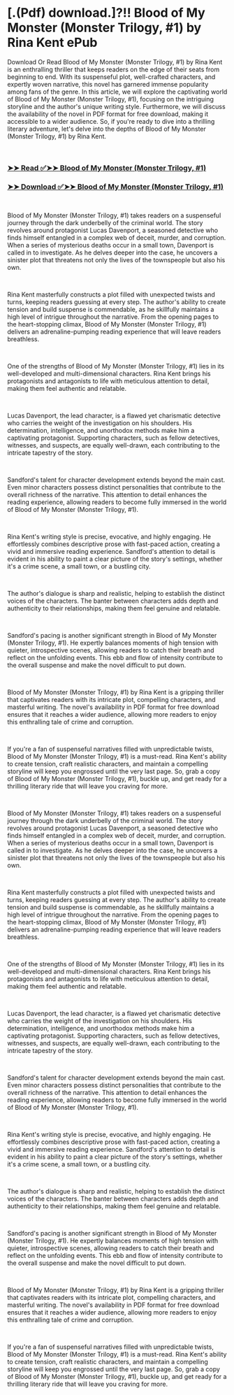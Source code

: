 # [.(Pdf) download.]?!! Blood of My Monster (Monster Trilogy, #1) by Rina Kent ePub

<p>Download Or Read Blood of My Monster (Monster Trilogy, #1) by Rina Kent is an enthralling thriller that keeps readers on the edge of their seats from beginning to end. With its suspenseful plot, well-crafted characters, and expertly woven narrative, this novel has garnered immense popularity among fans of the genre. In this article, we will explore the captivating world of Blood of My Monster (Monster Trilogy, #1), focusing on the intriguing storyline and the author's unique writing style. Furthermore, we will discuss the availability of the novel in PDF format for free download, making it accessible to a wider audience. So, if you're ready to dive into a thrilling literary adventure, let's delve into the depths of Blood of My Monster (Monster Trilogy, #1) by Rina Kent.</p>
<p>&nbsp;</p>

### [➤➤ Read ✅➤➤ Blood of My Monster (Monster Trilogy, #1)](https://pdfworldnow.com/?book=63368678)

### [➤➤ Download ✅➤➤ Blood of My Monster (Monster Trilogy, #1)](https://pdfworldnow.com/?book=63368678)

<p>&nbsp;</p>
<p>Blood of My Monster (Monster Trilogy, #1) takes readers on a suspenseful journey through the dark underbelly of the criminal world. The story revolves around protagonist Lucas Davenport, a seasoned detective who finds himself entangled in a complex web of deceit, murder, and corruption. When a series of mysterious deaths occur in a small town, Davenport is called in to investigate. As he delves deeper into the case, he uncovers a sinister plot that threatens not only the lives of the townspeople but also his own.</p>
<p>&nbsp;</p>
<p>Rina Kent masterfully constructs a plot filled with unexpected twists and turns, keeping readers guessing at every step. The author's ability to create tension and build suspense is commendable, as he skillfully maintains a high level of intrigue throughout the narrative. From the opening pages to the heart-stopping climax, Blood of My Monster (Monster Trilogy, #1) delivers an adrenaline-pumping reading experience that will leave readers breathless.</p>
<p>&nbsp;</p>
<p>One of the strengths of Blood of My Monster (Monster Trilogy, #1) lies in its well-developed and multi-dimensional characters. Rina Kent brings his protagonists and antagonists to life with meticulous attention to detail, making them feel authentic and relatable.</p>
<p>&nbsp;</p>
<p>Lucas Davenport, the lead character, is a flawed yet charismatic detective who carries the weight of the investigation on his shoulders. His determination, intelligence, and unorthodox methods make him a captivating protagonist. Supporting characters, such as fellow detectives, witnesses, and suspects, are equally well-drawn, each contributing to the intricate tapestry of the story.</p>
<p>&nbsp;</p>
<p>Sandford's talent for character development extends beyond the main cast. Even minor characters possess distinct personalities that contribute to the overall richness of the narrative. This attention to detail enhances the reading experience, allowing readers to become fully immersed in the world of Blood of My Monster (Monster Trilogy, #1).</p>
<p>&nbsp;</p>
<p>Rina Kent's writing style is precise, evocative, and highly engaging. He effortlessly combines descriptive prose with fast-paced action, creating a vivid and immersive reading experience. Sandford's attention to detail is evident in his ability to paint a clear picture of the story's settings, whether it's a crime scene, a small town, or a bustling city.</p>
<p>&nbsp;</p>
<p>The author's dialogue is sharp and realistic, helping to establish the distinct voices of the characters. The banter between characters adds depth and authenticity to their relationships, making them feel genuine and relatable.</p>
<p>&nbsp;</p>
<p>Sandford's pacing is another significant strength in Blood of My Monster (Monster Trilogy, #1). He expertly balances moments of high tension with quieter, introspective scenes, allowing readers to catch their breath and reflect on the unfolding events. This ebb and flow of intensity contribute to the overall suspense and make the novel difficult to put down.</p>
<p>&nbsp;</p>
<p>Blood of My Monster (Monster Trilogy, #1) by Rina Kent is a gripping thriller that captivates readers with its intricate plot, compelling characters, and masterful writing. The novel's availability in PDF format for free download ensures that it reaches a wider audience, allowing more readers to enjoy this enthralling tale of crime and corruption.</p>
<p>&nbsp;</p>
<p>If you're a fan of suspenseful narratives filled with unpredictable twists, Blood of My Monster (Monster Trilogy, #1) is a must-read. Rina Kent's ability to create tension, craft realistic characters, and maintain a compelling storyline will keep you engrossed until the very last page. So, grab a copy of Blood of My Monster (Monster Trilogy, #1), buckle up, and get ready for a thrilling literary ride that will leave you craving for more.</p>
<p>&nbsp;</p>
<p>Blood of My Monster (Monster Trilogy, #1) takes readers on a suspenseful journey through the dark underbelly of the criminal world. The story revolves around protagonist Lucas Davenport, a seasoned detective who finds himself entangled in a complex web of deceit, murder, and corruption. When a series of mysterious deaths occur in a small town, Davenport is called in to investigate. As he delves deeper into the case, he uncovers a sinister plot that threatens not only the lives of the townspeople but also his own.</p>
<p>&nbsp;</p>
<p>Rina Kent masterfully constructs a plot filled with unexpected twists and turns, keeping readers guessing at every step. The author's ability to create tension and build suspense is commendable, as he skillfully maintains a high level of intrigue throughout the narrative. From the opening pages to the heart-stopping climax, Blood of My Monster (Monster Trilogy, #1) delivers an adrenaline-pumping reading experience that will leave readers breathless.</p>
<p>&nbsp;</p>
<p>One of the strengths of Blood of My Monster (Monster Trilogy, #1) lies in its well-developed and multi-dimensional characters. Rina Kent brings his protagonists and antagonists to life with meticulous attention to detail, making them feel authentic and relatable.</p>
<p>&nbsp;</p>
<p>Lucas Davenport, the lead character, is a flawed yet charismatic detective who carries the weight of the investigation on his shoulders. His determination, intelligence, and unorthodox methods make him a captivating protagonist. Supporting characters, such as fellow detectives, witnesses, and suspects, are equally well-drawn, each contributing to the intricate tapestry of the story.</p>
<p>&nbsp;</p>
<p>Sandford's talent for character development extends beyond the main cast. Even minor characters possess distinct personalities that contribute to the overall richness of the narrative. This attention to detail enhances the reading experience, allowing readers to become fully immersed in the world of Blood of My Monster (Monster Trilogy, #1).</p>
<p>&nbsp;</p>
<p>Rina Kent's writing style is precise, evocative, and highly engaging. He effortlessly combines descriptive prose with fast-paced action, creating a vivid and immersive reading experience. Sandford's attention to detail is evident in his ability to paint a clear picture of the story's settings, whether it's a crime scene, a small town, or a bustling city.</p>
<p>&nbsp;</p>
<p>The author's dialogue is sharp and realistic, helping to establish the distinct voices of the characters. The banter between characters adds depth and authenticity to their relationships, making them feel genuine and relatable.</p>
<p>&nbsp;</p>
<p>Sandford's pacing is another significant strength in Blood of My Monster (Monster Trilogy, #1). He expertly balances moments of high tension with quieter, introspective scenes, allowing readers to catch their breath and reflect on the unfolding events. This ebb and flow of intensity contribute to the overall suspense and make the novel difficult to put down.</p>
<p>&nbsp;</p>
<p>Blood of My Monster (Monster Trilogy, #1) by Rina Kent is a gripping thriller that captivates readers with its intricate plot, compelling characters, and masterful writing. The novel's availability in PDF format for free download ensures that it reaches a wider audience, allowing more readers to enjoy this enthralling tale of crime and corruption.</p>
<p>&nbsp;</p>
<p>If you're a fan of suspenseful narratives filled with unpredictable twists, Blood of My Monster (Monster Trilogy, #1) is a must-read. Rina Kent's ability to create tension, craft realistic characters, and maintain a compelling storyline will keep you engrossed until the very last page. So, grab a copy of Blood of My Monster (Monster Trilogy, #1), buckle up, and get ready for a thrilling literary ride that will leave you craving for more.</p>
<p>&nbsp;</p>
